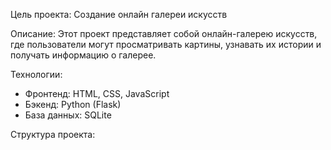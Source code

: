 Цель проекта: Создание онлайн галереи искусств

Описание: Этот проект представляет собой онлайн-галерею искусств, где пользователи могут просматривать картины, узнавать их истории и получать информацию о галерее.

Технологии:
- Фронтенд: HTML, CSS, JavaScript
- Бэкенд: Python (Flask)
- База данных: SQLite

Структура проекта:
